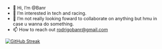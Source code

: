 - 👋 Hi, I’m @Banr
- 👀 I’m interested in tech and racing.
- 💞️ I’m not really looking foward to collaborate on anything but hmu in case u wanna do something.
- 📫 How to reach out rodrigobanr@gmail.com

[![GitHub Streak](https://streak-stats.demolab.com/?user=B4nr&theme=radical)](https://git.io/streak-stats)
